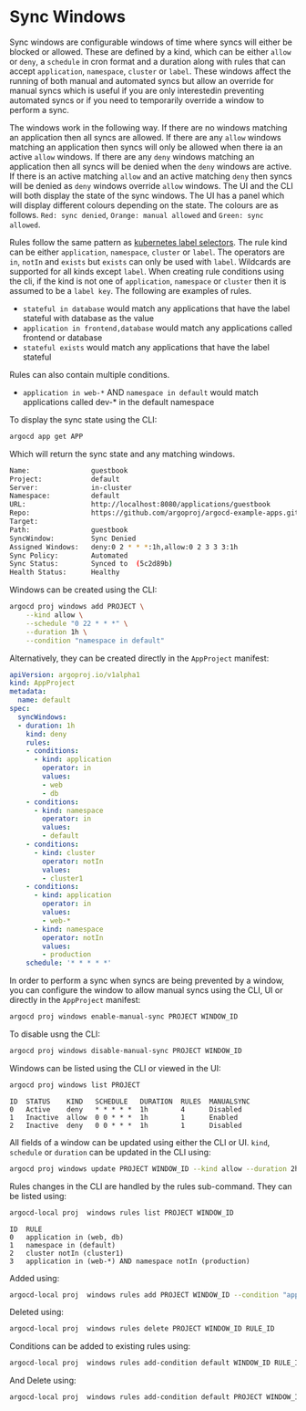 # Sync Windows

Sync windows are configurable windows of time where syncs will either be blocked or allowed. These are defined
by a kind, which can be either `allow` or `deny`, a `schedule` in cron format and a duration along with rules that 
can accept `application`, `namespace`, `cluster` or `label`. These windows affect the running of both manual and automated 
syncs but allow an override for manual syncs which is useful if you are only interestedin preventing automated syncs or 
if you need to temporarily override a window to perform a sync.

The windows work in the following way. If there are no windows matching an application then all syncs are allowed. If there
are any `allow` windows matching an application then syncs will only be allowed when there ia an active `allow` windows. If there
are any `deny` windows matching an application then all syncs will be denied when the `deny` windows are active. If there is an
active matching `allow` and an active matching `deny` then syncs will be denied as `deny` windows override `allow` windows. The
UI and the CLI will both display the state of the sync windows. The UI has a panel which will display different colours depending
on the state. The colours are as follows. `Red: sync denied`, `Orange: manual allowed` and `Green: sync allowed`.

Rules follow the same pattern as [kubernetes label selectors](https://kubernetes.io/docs/concepts/overview/working-with-objects/labels/#label-selectors).
The rule kind can be either `application`, `namespace`, `cluster` or `label`. The operators are `in`, `notIn` and `exists` but
`exists` can only be used with `label`. Wildcards are supported for all kinds except `label`. When creating rule conditions using the cli, 
if the kind is not one of `application`, `namespace` or `cluster` then it is assumed to be a `label key`. The following are examples 
of rules.

- `stateful in database` would match any applications that have the label stateful with database as the value
- `application in frontend,database` would match any applications called frontend or database
- `stateful exists` would match any applications that have the label stateful

Rules can also contain multiple conditions.

- `application in web-*` AND `namespace in default` would match applications called dev-* in the default namespace 

To display the sync state using the CLI:

```bash
argocd app get APP
```

Which will return the sync state and any matching windows.

```bash
Name:               guestbook
Project:            default
Server:             in-cluster
Namespace:          default
URL:                http://localhost:8080/applications/guestbook
Repo:               https://github.com/argoproj/argocd-example-apps.git
Target:
Path:               guestbook
SyncWindow:         Sync Denied
Assigned Windows:   deny:0 2 * * *:1h,allow:0 2 3 3 3:1h
Sync Policy:        Automated
Sync Status:        Synced to  (5c2d89b)
Health Status:      Healthy
```

Windows can be created using the CLI:

```bash
argocd proj windows add PROJECT \
    --kind allow \
    --schedule "0 22 * * *" \
    --duration 1h \
    --condition "namespace in default"
```

Alternatively, they can be created directly in the `AppProject` manifest:
 
```yaml
apiVersion: argoproj.io/v1alpha1
kind: AppProject
metadata:
  name: default
spec:
  syncWindows:
  - duration: 1h
    kind: deny
    rules:
    - conditions:
      - kind: application
        operator: in
        values:
        - web
        - db
    - conditions:
      - kind: namespace
        operator: in
        values:
        - default
    - conditions:
      - kind: cluster
        operator: notIn
        values:
        - cluster1
    - conditions:
      - kind: application
        operator: in
        values:
        - web-*
      - kind: namespace
        operator: notIn
        values:
        - production
    schedule: '* * * * *'
```

In order to perform a sync when syncs are being prevented by a window, you can configure the window to allow manual syncs
using the CLI, UI or directly in the `AppProject` manifest:

```bash
argocd proj windows enable-manual-sync PROJECT WINDOW_ID
```

To disable usng the CLI:

```bash
argocd proj windows disable-manual-sync PROJECT WINDOW_ID
```

Windows can be listed using the CLI or viewed in the UI:

```bash
argocd proj windows list PROJECT
```

```
ID  STATUS    KIND   SCHEDULE   DURATION  RULES  MANUALSYNC
0   Active    deny   * * * * *  1h        4      Disabled
1   Inactive  allow  0 0 * * *  1h        1      Enabled
2   Inactive  deny   0 0 * * *  1h        1      Disabled
```

All fields of a window can be updated using either the CLI or UI. `kind`, `schedule` or `duration` can be updated in the 
CLI using:

```bash
argocd proj windows update PROJECT WINDOW_ID --kind allow --duration 2h
```

Rules changes in the CLI are handled by the rules sub-command. They can be listed using:

```bash
argocd-local proj  windows rules list PROJECT WINDOW_ID
```

```
ID  RULE
0   application in (web, db)
1   namespace in (default)
2   cluster notIn (cluster1)
3   application in (web-*) AND namespace notIn (production)
```

Added using:

```bash
argocd-local proj  windows rules add PROJECT WINDOW_ID --condition "application in web-*,frontend"
```

Deleted using:

```bash
argocd-local proj  windows rules delete PROJECT WINDOW_ID RULE_ID
```

Conditions can be added to existing rules using:

```bash
argocd-local proj  windows rules add-condition default WINDOW_ID RULE_ID --condition "namespace in prod"
```

And Delete using:

```bash
argocd-local proj  windows rules add-condition default PROJECT WINDOW_ID RULE_ID CONDITION_ID
```
